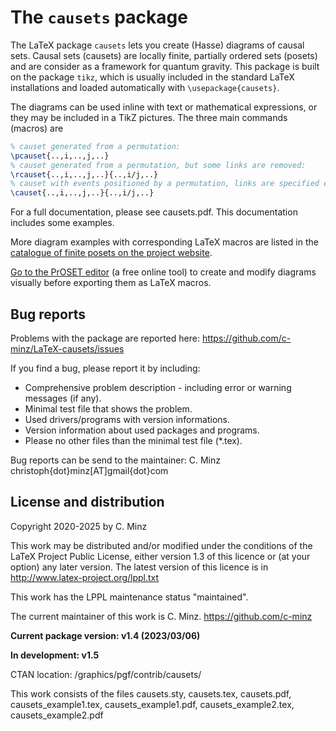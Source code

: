 # The `causets` package
The LaTeX package `causets` lets you create (Hasse) diagrams of causal sets. Causal sets (causets) are locally finite, partially ordered sets (posets) and are consider as a framework for quantum gravity. This package is built on the package `tikz`, which is usually included in the standard LaTeX installations and loaded automatically with `\usepackage{causets}`.

The diagrams can be used inline with text or mathematical expressions, or they may be included in a TikZ pictures. 
The three main commands (macros) are 
```tex
% causet generated from a permutation:
\pcauset{..,i,..,j,..}
% causet generated from a permutation, but some links are removed:
\rcauset{..,i,..,j,..}{..,i/j,..}
% causet with events positioned by a permutation, links are specified explicitly:
\causet{..,i,..,j,..}{..,i/j,..}
```

For a full documentation, please see causets.pdf.
This documentation includes some examples.

More diagram examples with corresponding LaTeX macros are listed in the [catalogue of finite posets on the project website](https://c-minz.github.io/projects/poset_diagrams).

[Go to the PrOSET editor](https://c-minz.github.io/assets/html/proset-editor.html) (a free online tool) to create and modify diagrams visually before exporting them as LaTeX macros.


## Bug reports
Problems with the package are reported here:
https://github.com/c-minz/LaTeX-causets/issues

If you find a bug, please report it by including:
* Comprehensive problem description - including error or warning messages (if any).
* Minimal test file that shows the problem.
* Used drivers/programs with version informations.
* Version information about used packages and programs.
* Please no other files than the minimal test file (*.tex).

Bug reports can be send to the maintainer:
  C. Minz
  christoph{dot}minz[AT]gmail{dot}com


## License and distribution
Copyright 2020-2025 by C. Minz

This work may be distributed and/or modified under the conditions of the LaTeX Project Public License, either version 1.3 of this licence or (at your option) any later version.
The latest version of this licence is in
http://www.latex-project.org/lppl.txt

This work has the LPPL maintenance status "maintained".

The current maintainer of this work is C. Minz.
https://github.com/c-minz

**Current package version: v1.4 (2023/03/06)**

**In development: v1.5**

CTAN location: /graphics/pgf/contrib/causets/


This work consists of the files causets.sty, causets.tex, causets.pdf, causets_example1.tex, causets_example1.pdf, causets_example2.tex, causets_example2.pdf
